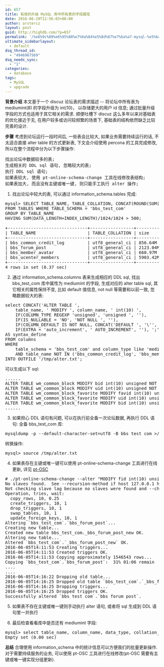 ```yaml
---
id: 657
title: 有效的升级 MySQL 库中所有表的字段属性
date: 2016-06-29T12:56:03+08:00
author: arstercz
layout: post
guid: http://highdb.com/?p=657
permalink: '/%e6%9c%89%e6%95%88%e7%9a%84%e5%8d%87%e7%ba%a7-mysql-%e5%ba%93%e4%b8%ad%e6%89%80%e6%9c%89%e8%a1%a8%e7%9a%84%e5%ad%97%e6%ae%b5%e5%b1%9e%e6%80%a7/'
ultimate_sidebarlayout:
  - default
dsq_thread_id:
  - "4946967569"
dsq_needs_sync:
  - "1"
categories:
  - database
tags:
  - MySQL
  - upgrade
---
```

<strong>背景介绍</strong>
本文基于一个 discuz 论坛表的需求描述 -- 将论坛中所有表为 mediumint(8) 的字段升级为 int(10)， 以存储更大的用户 id 信息; 通过批量升级字段的方式也适用于其它相关的需求. 顺便吐槽下 discuz 这么多年以来对基础表的优化接近于无, 在用户较多或访问较频繁的场景下, 基础表的结构依然缺乏比较完善的设计.

<strong>步骤</strong>
考虑到论坛运行一段时间后, 一些表会比较大, 如果业务需要持续运行的话, 不太适合直接 alter table 的方式更新表, 下文会介绍使用 percona 的工具完成修改, 所以在整个流程中分为以下步骤操作:
<pre>
找出论坛中数据较多的表;
生成相关的 DDL sql 语句, 忽略较大的表;
执行 DDL sql 语句;
如果表较大, 使用 pt-online-schema-change 工具在线修改表结构;
如果表加大, 而且没有主键或唯一键, 则只能手工执行 alter 操作;
</pre>

1. 找出论坛中较大的表, 可以通过 information_schema.tables 完成:
<pre>
mysql> SELECT TABLE_NAME, TABLE_COLLATION, CONCAT(ROUND(SUM(DATA_LENGTH+INDEX_LENGTH)/1024/1024, 2), 'M') AS size 
FROM TABLES WHERE TABLE_SCHEMA = 'bbs_test_com' 
GROUP BY TABLE_NAME 
HAVING SUM(DATA_LENGTH+INDEX_LENGTH)/1024/1024 > 500;

+-------------------------------+-----------------+----------+
| TABLE_NAME                    | TABLE_COLLATION | size     |
+-------------------------------+-----------------+----------+
| bbs_common_credit_log         | utf8_general_ci | 856.64M  |
| bbs_forum_post                | utf8_general_ci | 2123.04M |
| bbs_member_avatar             | utf8_general_ci | 660.97M  |
| bbs_ucenter_members           | utf8_general_ci | 5903.42M |
+-------------------------------+-----------------+----------+
4 rows in set (0.37 sec)
</pre>

2. 通过 information_schema.columns 表来生成相应的 DDL sql, 找出 bbs_test_com 库中属性为 mediumint 的字段, 生成对应的 alter table sql, 其它相关的属性保持不变, 比如 default 值信息, not null 等需要和以前一致, 忽略数据较大的表:

<pre>
select CONCAT('ALTER TABLE ', 
    table_name, ' MODIFY ', column_name, ' int(10) ',
    IF(COLUMN_TYPE REGEXP 'unsigned', 'unsigned ', ''), 
    IF(IS_NULLABLE = 'NO', 'NOT NULL ', ''), 
    IF(COLUMN_DEFAULT IS NOT NULL, CONCAT('DEFAULT ', '\'', COLUMN_DEFAULT, '\''), ''), 
    IF(EXTRA = 'auto_increment', ' AUTO_INCREMENT', ''), ';') 
AS syntax_define 
FROM columns 
WHERE 
    table_schema = 'bbs_test_com' and column_type like 'mediumint%' 
    AND table_name NOT IN ('bbs_common_credit_log', 'bbs_member_avatar', 'bbs_ucenter_members', 'bbs_forum_post')
INTO OUTFILE '/tmp/alter.txt';
</pre>
可以生成以下 sql:
<pre>
......
ALTER TABLE wm_common_block MODIFY bid int(10) unsigned NOT NULL  AUTO_INCREMENT;
ALTER TABLE wm_common_block MODIFY uid int(10) unsigned NOT NULL DEFAULT '0';
ALTER TABLE wm_common_block_favorite MODIFY favid int(10) unsigned NOT NULL  AUTO_INCREMENT;
ALTER TABLE wm_common_block_favorite MODIFY uid int(10) unsigned NOT NULL DEFAULT '0';
ALTER TABLE wm_common_block_favorite MODIFY bid int(10) unsigned NOT NULL DEFAULT '0';
......
</pre>

3. 如果担心 DDL 语句有问题, 可以在执行前全备一次论坛数据, 再执行 DDL 语句:
全备 bbs_test_com 库:
<pre>
mysqldump -p --default-character-set=utf8 -B bbs_test_com >/web/bbs.sql
</pre>
转换操作:
<pre>
mysql> source /tmp/alter.txt
</pre>

4. 如果表存在主键或唯一键可以使用 pt-online-schema-change 工具进行在线更新, 详见 <a href="http://highdb.com/top-10-percona-toolkit-tools-%E4%B8%89/">pt-OSC</a>

<pre>
# ./pt-online-schema-change --alter "MODIFY fid int(10) unsigned NOT NULL DEFAULT '0', MODIFY tid int(10) unsigned NOT NULL DEFAULT '0', MODIFY authorid int(10) unsigned NOT NULL DEFAULT '0'" A=gbk,h=127.0.0.1,P=3306,D=bbs_test_com,t=bbs_forum_post,u=root --execute
No slaves found.  See --recursion-method if host 127.0.0.1 has slaves.
Not checking slave lag because no slaves were found and --check-slave-lag was not specified.
Operation, tries, wait:
  copy_rows, 10, 0.25
  create_triggers, 10, 1
  drop_triggers, 10, 1
  swap_tables, 10, 1
  update_foreign_keys, 10, 1
Altering `bbs_test_com`.`bbs_forum_post`...
Creating new table...
Created new table bbs_test_com._bbs_forum_post_new OK.
Altering new table...
Altered `bbs_test_com`.`_bbs_forum_post_new` OK.
2016-06-05T14:11:53 Creating triggers...
2016-06-05T14:11:53 Created triggers OK.
2016-06-05T14:11:53 Copying approximately 1546543 rows...
Copying `bbs_test_com`.`bbs_forum_post`:  31% 01:06 remain
....
....
2016-06-05T14:16:22 Dropping old table...
2016-06-05T14:16:25 Dropped old table `bbs_test_com`.`_bbs_forum_post_old` OK.
2016-06-05T14:16:25 Dropping triggers...
2016-06-05T14:16:25 Dropped triggers OK.
Successfully altered `bbs_test_com`.`bbs_forum_post`.
</pre>

5. 如果表不存在主键或唯一键则手动执行 alter 语句, 或者将 sql 生成到 DDL 语句里一并执行

6. 最后检查看看库中是否还有 mediumint 字段:
<pre>
mysql> select table_name, column_name, data_type, collation_name, column_type from columns where table_schema = 'bbsdota2new' and column_type like 'mediumint%';
Empty set (0.00 sec)
</pre>

<strong>总结</strong>
合理使用 information_schema 中的统计信息可以方便我们的批量更新操作. 对于需要持续服务的业务, 可以使用 pt-OSC 工具进行在线修改(pt-OSC 需要有主键或唯一键实现分组更新). 